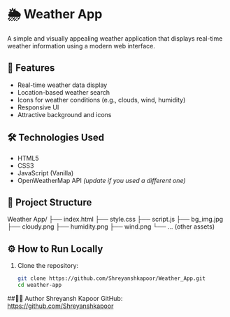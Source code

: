 # 🌦️ Weather App

A simple and visually appealing weather application that displays real-time weather information using a modern web interface.

## 🚀 Features

- Real-time weather data display
- Location-based weather search
- Icons for weather conditions (e.g., clouds, wind, humidity)
- Responsive UI
- Attractive background and icons

## 🛠️ Technologies Used

- HTML5  
- CSS3  
- JavaScript (Vanilla)  
- OpenWeatherMap API *(update if you used a different one)*

## 📁 Project Structure

Weather App/
├── index.html
├── style.css
├── script.js
├── bg_img.jpg
├── cloudy.png
├── humidity.png
├── wind.png
└── ... (other assets)

## ⚙️ How to Run Locally

1. Clone the repository:
   ```bash
   git clone https://github.com/Shreyanshkapoor/Weather_App.git
   cd weather-app

##🧑‍💻 Author
Shreyansh Kapoor
GitHub: https://github.com/Shreyanshkapoor
